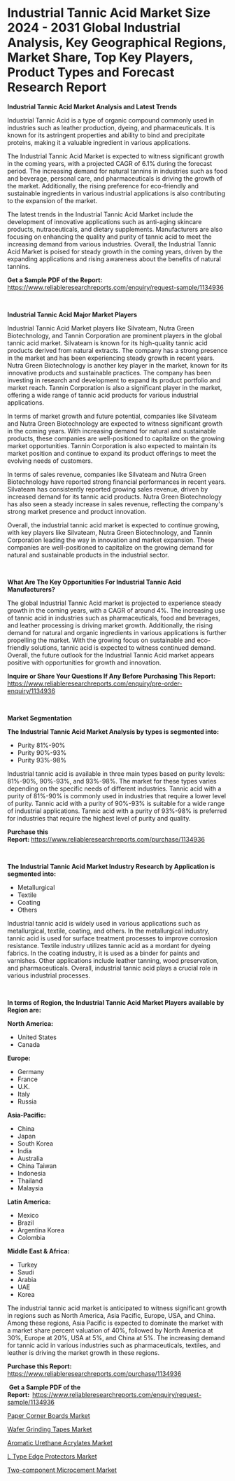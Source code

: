 <p><h1>Industrial Tannic Acid Market Size 2024 - 2031 Global Industrial Analysis, Key Geographical Regions, Market Share, Top Key Players, Product Types and Forecast Research Report</h1></p><p><strong>Industrial Tannic Acid Market Analysis and Latest Trends</strong></p>
<p><p>Industrial Tannic Acid is a type of organic compound commonly used in industries such as leather production, dyeing, and pharmaceuticals. It is known for its astringent properties and ability to bind and precipitate proteins, making it a valuable ingredient in various applications.</p><p>The Industrial Tannic Acid Market is expected to witness significant growth in the coming years, with a projected CAGR of 6.1% during the forecast period. The increasing demand for natural tannins in industries such as food and beverage, personal care, and pharmaceuticals is driving the growth of the market. Additionally, the rising preference for eco-friendly and sustainable ingredients in various industrial applications is also contributing to the expansion of the market.</p><p>The latest trends in the Industrial Tannic Acid Market include the development of innovative applications such as anti-aging skincare products, nutraceuticals, and dietary supplements. Manufacturers are also focusing on enhancing the quality and purity of tannic acid to meet the increasing demand from various industries. Overall, the Industrial Tannic Acid Market is poised for steady growth in the coming years, driven by the expanding applications and rising awareness about the benefits of natural tannins.</p></p>
<p><strong>Get a Sample PDF of the Report:&nbsp;</strong> <a href="https://www.reliableresearchreports.com/enquiry/request-sample/1134936">https://www.reliableresearchreports.com/enquiry/request-sample/1134936</a></p>
<p>&nbsp;</p>
<p><strong>Industrial Tannic Acid Major Market Players</strong></p>
<p><p>Industrial Tannic Acid Market players like Silvateam, Nutra Green Biotechnology, and Tannin Corporation are prominent players in the global tannic acid market. Silvateam is known for its high-quality tannic acid products derived from natural extracts. The company has a strong presence in the market and has been experiencing steady growth in recent years. Nutra Green Biotechnology is another key player in the market, known for its innovative products and sustainable practices. The company has been investing in research and development to expand its product portfolio and market reach. Tannin Corporation is also a significant player in the market, offering a wide range of tannic acid products for various industrial applications.</p><p>In terms of market growth and future potential, companies like Silvateam and Nutra Green Biotechnology are expected to witness significant growth in the coming years. With increasing demand for natural and sustainable products, these companies are well-positioned to capitalize on the growing market opportunities. Tannin Corporation is also expected to maintain its market position and continue to expand its product offerings to meet the evolving needs of customers.</p><p>In terms of sales revenue, companies like Silvateam and Nutra Green Biotechnology have reported strong financial performances in recent years. Silvateam has consistently reported growing sales revenue, driven by increased demand for its tannic acid products. Nutra Green Biotechnology has also seen a steady increase in sales revenue, reflecting the company's strong market presence and product innovation.</p><p>Overall, the industrial tannic acid market is expected to continue growing, with key players like Silvateam, Nutra Green Biotechnology, and Tannin Corporation leading the way in innovation and market expansion. These companies are well-positioned to capitalize on the growing demand for natural and sustainable products in the industrial sector.</p></p>
<p>&nbsp;</p>
<p><strong>What Are The Key Opportunities For Industrial Tannic Acid Manufacturers?</strong></p>
<p><p>The global Industrial Tannic Acid market is projected to experience steady growth in the coming years, with a CAGR of around 4%. The increasing use of tannic acid in industries such as pharmaceuticals, food and beverages, and leather processing is driving market growth. Additionally, the rising demand for natural and organic ingredients in various applications is further propelling the market. With the growing focus on sustainable and eco-friendly solutions, tannic acid is expected to witness continued demand. Overall, the future outlook for the Industrial Tannic Acid market appears positive with opportunities for growth and innovation.</p></p>
<p><strong>Inquire or Share Your Questions If Any Before Purchasing This Report:</strong> <a href="https://www.reliableresearchreports.com/enquiry/pre-order-enquiry/1134936">https://www.reliableresearchreports.com/enquiry/pre-order-enquiry/1134936</a></p>
<p>&nbsp;</p>
<p><strong>Market Segmentation</strong></p>
<p><strong>The Industrial Tannic Acid Market Analysis by types is segmented into:</strong></p>
<p><ul><li>Purity 81%-90%</li><li>Purity 90%-93%</li><li>Purity 93%-98%</li></ul></p>
<p><p>Industrial tannic acid is available in three main types based on purity levels: 81%-90%, 90%-93%, and 93%-98%. The market for these types varies depending on the specific needs of different industries. Tannic acid with a purity of 81%-90% is commonly used in industries that require a lower level of purity. Tannic acid with a purity of 90%-93% is suitable for a wide range of industrial applications. Tannic acid with a purity of 93%-98% is preferred for industries that require the highest level of purity and quality.</p></p>
<p><strong>Purchase this Report:&nbsp;</strong><a href="https://www.reliableresearchreports.com/purchase/1134936">https://www.reliableresearchreports.com/purchase/1134936</a></p>
<p>&nbsp;</p>
<p><strong>The Industrial Tannic Acid Market Industry Research by Application is segmented into:</strong></p>
<p><ul><li>Metallurgical</li><li>Textile</li><li>Coating</li><li>Others</li></ul></p>
<p><p>Industrial tannic acid is widely used in various applications such as metallurgical, textile, coating, and others. In the metallurgical industry, tannic acid is used for surface treatment processes to improve corrosion resistance. Textile industry utilizes tannic acid as a mordant for dyeing fabrics. In the coating industry, it is used as a binder for paints and varnishes. Other applications include leather tanning, wood preservation, and pharmaceuticals. Overall, industrial tannic acid plays a crucial role in various industrial processes.</p></p>
<p>&nbsp;</p>
<p><strong>In terms of Region, the Industrial Tannic Acid Market Players available by Region are:</strong></p>
<p>
    <p> <strong> North America: </strong>
        <ul>
            <li>United States</li>
            <li>Canada</li>
        </ul>
        </p> 
    <p> <strong> Europe: </strong>
        <ul>
            <li>Germany</li>
            <li>France</li>
            <li>U.K.</li>
            <li>Italy</li>
            <li>Russia</li>
        </ul>
        </p> 
    <p> <strong> Asia-Pacific: </strong>
        <ul>
            <li>China</li>
            <li>Japan</li>
            <li>South Korea</li>
            <li>India</li>
            <li>Australia</li>
            <li>China Taiwan</li>
            <li>Indonesia</li>
            <li>Thailand</li>
            <li>Malaysia</li>
        </ul>
        </p> 
    <p> <strong> Latin America: </strong>
        <ul>
            <li>Mexico</li>
            <li>Brazil</li>
            <li>Argentina Korea</li>
            <li>Colombia</li>
        </ul>
        </p> 
    <p> <strong> Middle East & Africa: </strong>
        <ul>
            <li>Turkey</li>
            <li>Saudi</li>
            <li>Arabia</li>
            <li>UAE</li>
            <li>Korea</li>
        </ul>
    </p>
    </p>
<p><p>The industrial tannic acid market is anticipated to witness significant growth in regions such as North America, Asia Pacific, Europe, USA, and China. Among these regions, Asia Pacific is expected to dominate the market with a market share percent valuation of 40%, followed by North America at 30%, Europe at 20%, USA at 5%, and China at 5%. The increasing demand for tannic acid in various industries such as pharmaceuticals, textiles, and leather is driving the market growth in these regions.</p></p>
<p><strong>Purchase this Report: </strong><a href="https://www.reliableresearchreports.com/purchase/1134936">https://www.reliableresearchreports.com/purchase/1134936</a></p>
<p>&nbsp;<strong>Get a Sample PDF of the Report:&nbsp;&nbsp;</strong><a href="https://www.reliableresearchreports.com/enquiry/request-sample/1134936">https://www.reliableresearchreports.com/enquiry/request-sample/1134936</a></p>
<p><strong></strong></p>
<p><p><a href="https://github.com/gdfhhhj/Market-Research-Report-List-3/blob/main/paper-corner-boards-market.md">Paper Corner Boards Market</a></p><p><a href="https://github.com/RichRobinson5/Market-Research-Report-List-3/blob/main/wafer-grinding-tapes-market.md">Wafer Grinding Tapes Market</a></p><p><a href="https://issuu.com/reportprime-2/docs/aromatic-urethane-acrylates-market-size-2030.pptx">Aromatic Urethane Acrylates Market</a></p><p><a href="https://github.com/julyju69/Market-Research-Report-List-2/blob/main/l-type-edge-protectors-market.md">L Type Edge Protectors Market</a></p><p><a href="https://issuu.com/reportprime-2/docs/two-component-microcement-market-size-2030.pptx">Two-component Microcement Market</a></p></p>